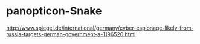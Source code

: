 # panopticon-Snake

http://www.spiegel.de/international/germany/cyber-espionage-likely-from-russia-targets-german-government-a-1196520.html
